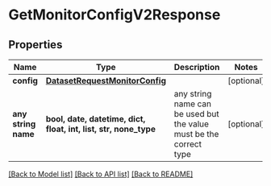 # GetMonitorConfigV2Response


## Properties
Name | Type | Description | Notes
------------ | ------------- | ------------- | -------------
**config** | [**DatasetRequestMonitorConfig**](DatasetRequestMonitorConfig.md) |  | [optional] 
**any string name** | **bool, date, datetime, dict, float, int, list, str, none_type** | any string name can be used but the value must be the correct type | [optional]

[[Back to Model list]](../README.md#documentation-for-models) [[Back to API list]](../README.md#documentation-for-api-endpoints) [[Back to README]](../README.md)


